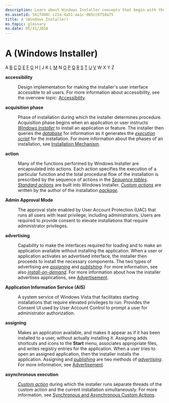 ```yaml
---
description: Learn about Windows Installer concepts that begin with the letter A, such as accessibility and acquisition phase.
ms.assetid: 541fd08c-c21a-4a51-aa1c-d65cc0f5da75
title: A (Windows Installer)
ms.topic: glossary
ms.date: 05/31/2018
---
```


# A (Windows Installer)

A [B](b-gly.md) [C](c-gly.md) [D](d-gly.md) [E](e-gly.md) [F](f-gly.md) [G](g-gly.md) H [I](i-gly.md) J K L [M](m-gly.md) N [O](o-gly.md) [P](p-gly.md) [Q](q-gly.md) [R](r-gly.md) [S](s-gly.md) [T](t-gly.md) [U](u-gly.md) [V](v-gly.md) W X Y Z

<dl> <dt>

<span id="_msi_accessibility_using_windows_installer_gly"></span><span id="_MSI_ACCESSIBILITY_USING_WINDOWS_INSTALLER_GLY"></span>**accessibility**
</dt> <dd>

Design implementation for making the installer's user interface accessible to all users. For more information about accessibility, see the overview topic: [Accessibility](accessibility.md).

</dd> <dt>

<span id="_msi_acquisition_phase_gly"></span><span id="_MSI_ACQUISITION_PHASE_GLY"></span>**acquisition phase**
</dt> <dd>

Phase of installation during which the installer determines procedure. Acquisition phase begins when an application or user instructs [*Windows Installer*](m-gly.md) to install an application or feature. The installer then queries the [*database*](i-gly.md) for information as it generates the [*execution script*](e-gly.md) for the installation. For more information about the phases of an installation, see [Installation Mechanism](installation-mechanism.md).

</dd> <dt>

<span id="_msi_action_gly"></span><span id="_MSI_ACTION_GLY"></span>**action**
</dt> <dd>

Many of the functions performed by Windows Installer are encapsulated into actions. Each action specifies the execution of a particular function and the total procedural flow of the installation is prescribed by the sequence of actions in the [*Sequence tables*](s-gly.md). [*Standard actions*](s-gly.md) are built into Windows Installer. [*Custom actions*](c-gly.md) are written by the author of the installation [*package*](p-gly.md).

</dd> <dt>

<span id="_msi_admin_approval_mode_gly"></span><span id="_MSI_ADMIN_APPROVAL_MODE_GLY"></span>**Admin Approval Mode**
</dt> <dd>

The approval state enabled by User Account Protection (UAC) that runs all users with least privilege, including administrators. Users are required to provide consent to elevate installations that require administrator privileges.

</dd> <dt>

<span id="_msi_advertising_gly"></span><span id="_MSI_ADVERTISING_GLY"></span>**advertising**
</dt> <dd>

Capability to make the interfaces required for loading and to make an application available without installing the application. When a user or application activates an advertised interface, the installer then proceeds to install the necessary components. The two types of advertising are [*assigning*](/windows) and [*publishing*](p-gly.md). For more information, see also [*install-on-demand*](i-gly.md). For more information about how the installer advertises applications, see [Advertisement](advertisement.md).

</dd> <dt>

<span id="_msi_application_information_service_gly"></span><span id="_MSI_APPLICATION_INFORMATION_SERVICE_GLY"></span>**Application Information Service (AIS)**
</dt> <dd>

A system service of Windows Vista that facilitates starting installations that require elevated privileges to run. Provides the Consent UI used by User Account Control to prompt a user for administrator authorization.

</dd> <dt>

<span id="_msi_assigning_gly"></span><span id="_MSI_ASSIGNING_GLY"></span>**assigning**
</dt> <dd>

Makes an application available, and makes it appear as if it has been installed to a user, without actually installing it. Assigning adds shortcuts and icons to the **Start** menu, associates appropriate files, and writes registry entries for the application. When a user tries to open an assigned application, then the installer installs the application. Assigning and [*publishing*](p-gly.md) are two methods of [*advertising*](/windows). For more information, see [Advertisement](advertisement.md).

</dd> <dt>

<span id="_msi_asynchronous_execution_using_windows_installer_gly"></span><span id="_MSI_ASYNCHRONOUS_EXECUTION_USING_WINDOWS_INSTALLER_GLY"></span>**asynchronous execution**
</dt> <dd>

[*Custom action*](c-gly.md) during which the installer runs separate threads of the custom action and the current installation simultaneously. For more information, see [Synchronous and Asynchronous Custom Actions](synchronous-and-asynchronous-custom-actions.md).

</dd> </dl>

 

 
